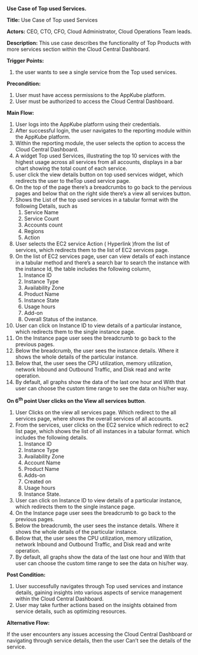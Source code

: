 **Use Case of Top used Services.**

**Title:** Use Case of Top used Services

**Actors:**  CEO, CTO, CFO, Cloud Administrator, Cloud Operations Team leads.

**Description:** This use case describes the functionality of Top Products with more services section within the Cloud Central Dashboard.

**Trigger Points:**

1. the user wants to see a single service from the Top used services.

**Precondition:**

1. User must have access permissions to the AppKube platform.
1. User must be authorized to access the Cloud Central Dashboard.

**Main Flow:**

1. User logs into the AppKube platform using their credentials.
1. After successful login, the user navigates to the reporting module within the AppKube platform.
1. Within the reporting module, the user selects the option to access the Cloud Central Dashboard.
1. A widget Top used Services, illustrating the top 10 services with the highest usage across all services from all accounts, displays in a bar chart showing the total count of each service.
1. user click the view details button on  top used services widget, which redirects the user to theTop used service page.
1. On the top of the page there’s a breadcrumbs to go back to the pervious pages and  below that on the right side there’s a view all services button.
1. Shows the List of the top used services in a tabular format with the following Details, such as 
   1. Service Name
   1. Service Count
   1. Accounts count
   1. Regions
   1. Action
1. User selects the EC2 service Action ( Hyperlink )from the list of services, which redirects them to the list of EC2 services page.
1. On the list of EC2 services page, user can view details of each instance in a tabular method and there’s a search bar to search the instance with the instance Id, the table includes the following column, 
   1. Instance ID
   1. Instance Type
   1. Availability Zone
   1. Product Name
   1. Instance State
   1. Usage hours
   1. Add-on
   1. Overall Status of the instance.
1. User can click on Instance ID to view details of a particular instance, which redirects them to the single instance page.
1. On the Instance page user sees the breadcrumb to go back to the previous pages.
1. Below the breadcrumb, the user sees the instance details. Where it shows the whole details of the particular instance.
1. Below that, the user sees the CPU utilization, memory utilization, network Inbound and Outbound Traffic, and Disk read and write operation.
1. By default, all graphs show the data of the last one hour and With that user can choose the custom time range to see the data on his/her way.

<b>On 6<sup>th</sup> point User clicks on the View all services button</b>.

1. User Clicks on the view all services page. Which redirect to the all services page, where shows the overall services of all accounts.
1. From the services, user clicks on the EC2 service which redirect to ec2 list page, which shows the list of all instances in a tabular format. which includes the following details.
   1. Instance ID
   1. Instance Type
   1. Availability Zone
   1. Account Name
   1. Product Name
   1. Adds-on
   1. Created on 
   1. Usage hours
   1. Instance State.
1. User can click on Instance ID to view details of a particular instance, which redirects them to the single instance page.
1. On the Instance page user sees the breadcrumb to go back to the previous pages.
1. Below the breadcrumb, the user sees the instance details. Where it shows the whole details of the particular instance.
1. Below that, the user sees the CPU utilization, memory utilization, network Inbound and Outbound Traffic, and Disk read and write operation.
1. By default, all graphs show the data of the last one hour and With that user can choose the custom time range to see the data on his/her way.

**Post Condition:**

1. User successfully navigates through Top used services and instance details, gaining insights into various aspects of service management within the Cloud Central Dashboard.
1. User may take further actions based on the insights obtained from service details, such as optimizing resources.

**Alternative Flow:**

If the user encounters any issues accessing the Cloud Central Dashboard or navigating through service details, then the user Can’t see the details of the service.
